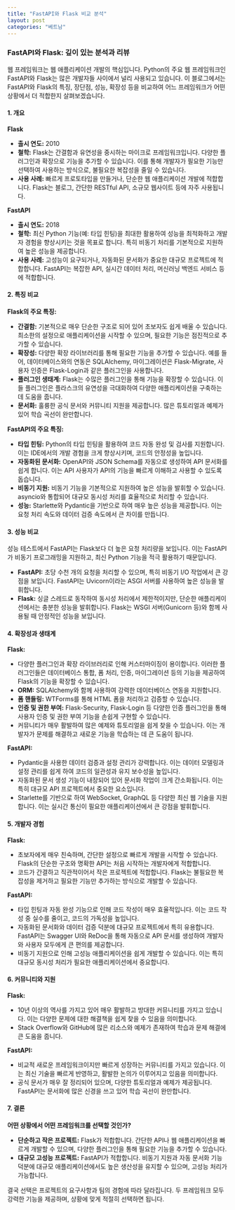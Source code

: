 ```yaml
---
title: "FastAPI와 Flask 비교 분석"
layout: post
categories: "베트남"
---
```


### FastAPI와 Flask: 깊이 있는 분석과 리뷰

웹 프레임워크는 웹 애플리케이션 개발의 핵심입니다. Python의 주요 웹 프레임워크인 FastAPI와 Flask는 많은 개발자들 사이에서 널리 사용되고 있습니다. 이 블로그에서는 FastAPI와 Flask의 특징, 장단점, 성능, 확장성 등을 비교하여 어느 프레임워크가 어떤 상황에서 더 적합한지 살펴보겠습니다.

#### 1. 개요

**Flask**

- **출시 연도:** 2010
- **철학:** Flask는 간결함과 유연성을 중시하는 마이크로 프레임워크입니다. 다양한 플러그인과 확장으로 기능을 추가할 수 있습니다. 이를 통해 개발자가 필요한 기능만 선택하여 사용하는 방식으로, 불필요한 복잡성을 줄일 수 있습니다.
- **사용 사례:** 빠르게 프로토타입을 만들거나, 단순한 웹 애플리케이션 개발에 적합합니다. Flask는 블로그, 간단한 RESTful API, 소규모 웹사이트 등에 자주 사용됩니다.

**FastAPI**

- **출시 연도:** 2018
- **철학:** 최신 Python 기능(예: 타입 힌팅)을 최대한 활용하여 성능을 최적화하고 개발자 경험을 향상시키는 것을 목표로 합니다. 특히 비동기 처리를 기본적으로 지원하여 높은 성능을 제공합니다.
- **사용 사례:** 고성능이 요구되거나, 자동화된 문서화가 중요한 대규모 프로젝트에 적합합니다. FastAPI는 복잡한 API, 실시간 데이터 처리, 머신러닝 백엔드 서비스 등에 적합합니다.

#### 2. 특징 비교

**Flask의 주요 특징:**

- **간결함:** 기본적으로 매우 단순한 구조로 되어 있어 초보자도 쉽게 배울 수 있습니다. 최소한의 설정으로 애플리케이션을 시작할 수 있으며, 필요한 기능은 점진적으로 추가할 수 있습니다.
- **확장성:** 다양한 확장 라이브러리를 통해 필요한 기능을 추가할 수 있습니다. 예를 들어, 데이터베이스와의 연동은 SQLAlchemy, 마이그레이션은 Flask-Migrate, 사용자 인증은 Flask-Login과 같은 플러그인을 사용합니다.
- **플러그인 생태계:** Flask는 수많은 플러그인을 통해 기능을 확장할 수 있습니다. 이들 플러그인은 플라스크의 유연성을 극대화하여 다양한 애플리케이션을 구축하는 데 도움을 줍니다.
- **문서화:** 훌륭한 공식 문서와 커뮤니티 지원을 제공합니다. 많은 튜토리얼과 예제가 있어 학습 곡선이 완만합니다.

**FastAPI의 주요 특징:**

- **타입 힌팅:** Python의 타입 힌팅을 활용하여 코드 자동 완성 및 검사를 지원합니다. 이는 IDE에서의 개발 경험을 크게 향상시키며, 코드의 안정성을 높입니다.
- **자동화된 문서화:** OpenAPI와 JSON Schema를 자동으로 생성하여 API 문서화를 쉽게 합니다. 이는 API 사용자가 API의 기능을 빠르게 이해하고 사용할 수 있도록 돕습니다.
- **비동기 지원:** 비동기 기능을 기본적으로 지원하여 높은 성능을 발휘할 수 있습니다. asyncio와 통합되어 대규모 동시성 처리를 효율적으로 처리할 수 있습니다.
- **성능:** Starlette와 Pydantic을 기반으로 하여 매우 높은 성능을 제공합니다. 이는 요청 처리 속도와 데이터 검증 속도에서 큰 차이를 만듭니다.

#### 3. 성능 비교

성능 테스트에서 FastAPI는 Flask보다 더 높은 요청 처리량을 보입니다. 이는 FastAPI가 비동기 프로그래밍을 지원하고, 최신 Python 기능을 적극 활용하기 때문입니다.

- **FastAPI:** 초당 수천 개의 요청을 처리할 수 있으며, 특히 비동기 I/O 작업에서 큰 강점을 보입니다. FastAPI는 Uvicorn이라는 ASGI 서버를 사용하여 높은 성능을 발휘합니다.
- **Flask:** 싱글 스레드로 동작하여 동시성 처리에서 제한적이지만, 단순한 애플리케이션에서는 충분한 성능을 발휘합니다. Flask는 WSGI 서버(Gunicorn 등)와 함께 사용될 때 안정적인 성능을 보입니다.

#### 4. 확장성과 생태계

**Flask:**

- 다양한 플러그인과 확장 라이브러리로 인해 커스터마이징이 용이합니다. 이러한 플러그인들은 데이터베이스 통합, 폼 처리, 인증, 마이그레이션 등의 기능을 제공하여 Flask의 기능을 확장할 수 있습니다.
- **ORM:** SQLAlchemy와 함께 사용하여 강력한 데이터베이스 연동을 지원합니다.
- **폼 핸들링:** WTForms를 통해 HTML 폼을 처리하고 검증할 수 있습니다.
- **인증 및 권한 부여:** Flask-Security, Flask-Login 등 다양한 인증 플러그인을 통해 사용자 인증 및 권한 부여 기능을 손쉽게 구현할 수 있습니다.
- 커뮤니티가 매우 활발하여 많은 예제와 튜토리얼을 쉽게 찾을 수 있습니다. 이는 개발자가 문제를 해결하고 새로운 기능을 학습하는 데 큰 도움이 됩니다.

**FastAPI:**

- Pydantic을 사용한 데이터 검증과 설정 관리가 강력합니다. 이는 데이터 모델링과 설정 관리를 쉽게 하여 코드의 일관성과 유지 보수성을 높입니다.
- 자동화된 문서 생성 기능이 내장되어 있어 문서화 작업이 크게 간소화됩니다. 이는 특히 대규모 API 프로젝트에서 중요한 요소입니다.
- Starlette를 기반으로 하여 WebSocket, GraphQL 등 다양한 최신 웹 기술을 지원합니다. 이는 실시간 통신이 필요한 애플리케이션에서 큰 강점을 발휘합니다.

#### 5. 개발자 경험

**Flask:**

- 초보자에게 매우 친숙하며, 간단한 설정으로 빠르게 개발을 시작할 수 있습니다. Flask의 단순한 구조와 명확한 API는 처음 시작하는 개발자에게 적합합니다.
- 코드가 간결하고 직관적이어서 작은 프로젝트에 적합합니다. Flask는 불필요한 복잡성을 제거하고 필요한 기능만 추가하는 방식으로 개발할 수 있습니다.

**FastAPI:**

- 타입 힌팅과 자동 완성 기능으로 인해 코드 작성이 매우 효율적입니다. 이는 코드 작성 중 실수를 줄이고, 코드의 가독성을 높입니다.
- 자동화된 문서화와 데이터 검증 덕분에 대규모 프로젝트에서 특히 유용합니다. FastAPI는 Swagger UI와 ReDoc을 통해 자동으로 API 문서를 생성하여 개발자와 사용자 모두에게 큰 편의를 제공합니다.
- 비동기 지원으로 인해 고성능 애플리케이션을 쉽게 개발할 수 있습니다. 이는 특히 대규모 동시성 처리가 필요한 애플리케이션에서 중요합니다.

#### 6. 커뮤니티와 지원

**Flask:**

- 10년 이상의 역사를 가지고 있어 매우 활발하고 방대한 커뮤니티를 가지고 있습니다. 이는 다양한 문제에 대한 해결책을 쉽게 찾을 수 있음을 의미합니다.
- Stack Overflow와 GitHub에 많은 리소스와 예제가 존재하여 학습과 문제 해결에 큰 도움을 줍니다.

**FastAPI:**

- 비교적 새로운 프레임워크이지만 빠르게 성장하는 커뮤니티를 가지고 있습니다. 이는 최신 기술을 빠르게 반영하고, 활발한 논의가 이루어지고 있음을 의미합니다.
- 공식 문서가 매우 잘 정리되어 있으며, 다양한 튜토리얼과 예제가 제공됩니다. FastAPI는 문서화에 많은 신경을 쓰고 있어 학습 곡선이 완만합니다.

#### 7. 결론

**어떤 상황에서 어떤 프레임워크를 선택할 것인가?**

- **단순하고 작은 프로젝트:** Flask가 적합합니다. 간단한 API나 웹 애플리케이션을 빠르게 개발할 수 있으며, 다양한 플러그인을 통해 필요한 기능을 추가할 수 있습니다.
- **대규모 고성능 프로젝트:** FastAPI가 적합합니다. 비동기 지원과 자동 문서화 기능 덕분에 대규모 애플리케이션에서도 높은 생산성을 유지할 수 있으며, 고성능 처리가 가능합니다.

결국 선택은 프로젝트의 요구사항과 팀의 경험에 따라 달라집니다. 두 프레임워크 모두 강력한 기능을 제공하며, 상황에 맞게 적절히 선택하면 됩니다.
